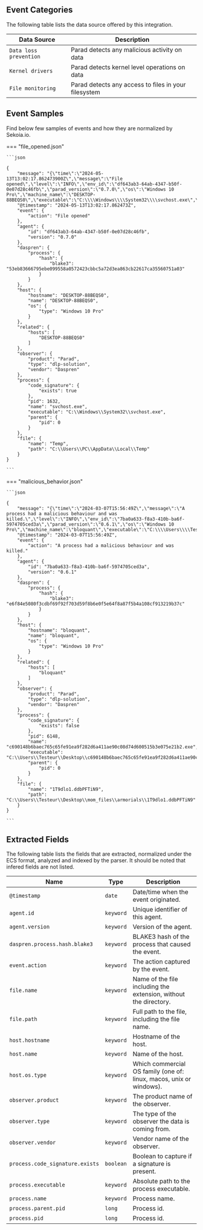 
## Event Categories


The following table lists the data source offered by this integration.

| Data Source | Description                          |
| ----------- | ------------------------------------ |
| `Data loss prevention` | Parad detects any malicious activity on data |
| `Kernel drivers` | Parad detects kernel level operations on data |
| `File monitoring` | Parad detects any access to files in your filesystem |








## Event Samples

Find below few samples of events and how they are normalized by Sekoia.io.


=== "file_opened.json"

    ```json
	
    {
        "message": "{\"time\":\"2024-05-13T13:02:17.862473900Z\",\"message\":\"File opened\",\"level\":\"INFO\",\"env_id\":\"df643ab3-64ab-4347-b50f-0e07d28c46fb\",\"parad_version\":\"0.7.0\",\"os\":\"Windows 10 Pro\",\"machine_name\":\"DESKTOP-88BEQS0\",\"executable\":\"C:\\\\Windows\\\\System32\\\\svchost.exe\",\"pid\":1632,\"hash\":\"53eb83666795ebe099558a0572423cbbc5a72d3ea863cb22617ca35560751a03\",\"ppid\":0,\"signed\":true,\"executable_basename\":\"svchost.exe\",\"executable_category\":\"System\",\"created_length\":0,\"fullpath\":\"C:\\\\Users\\\\PC\\\\AppData\\\\Local\\\\Temp\",\"basename\":\"Temp\",\"fullpath_category\":\"AppData\"}",
        "@timestamp": "2024-05-13T13:02:17.862473Z",
        "event": {
            "action": "File opened"
        },
        "agent": {
            "id": "df643ab3-64ab-4347-b50f-0e07d28c46fb",
            "version": "0.7.0"
        },
        "daspren": {
            "process": {
                "hash": {
                    "blake3": "53eb83666795ebe099558a0572423cbbc5a72d3ea863cb22617ca35560751a03"
                }
            }
        },
        "host": {
            "hostname": "DESKTOP-88BEQS0",
            "name": "DESKTOP-88BEQS0",
            "os": {
                "type": "Windows 10 Pro"
            }
        },
        "related": {
            "hosts": [
                "DESKTOP-88BEQS0"
            ]
        },
        "observer": {
            "product": "Parad",
            "type": "dlp-solution",
            "vendor": "Daspren"
        },
        "process": {
            "code_signature": {
                "exists": true
            },
            "pid": 1632,
            "name": "svchost.exe",
            "executable": "C:\\Windows\\System32\\svchost.exe",
            "parent": {
                "pid": 0
            }
        },
        "file": {
            "name": "Temp",
            "path": "C:\\Users\\PC\\AppData\\Local\\Temp"
        }
    }
    	
	```


=== "malicious_behavior.json"

    ```json
	
    {
        "message": "{\"time\":\"2024-03-07T15:56:49Z\",\"message\":\"A process had a malicious behaviour and was killed.\",\"level\":\"INFO\",\"env_id\":\"7ba0a633-f8a3-410b-ba6f-5974705ced3a\",\"parad_version\":\"0.6.1\",\"os\":\"Windows 10 Pro\",\"machine_name\":\"bloquant\",\"executable\":\"C:\\\\Users\\\\Testeur\\\\Desktop\\\\c690148b6baec765c65fe91ea9f282d6a411ae90c08d74d600515b3e075e21b2.exe\",\"pid\":6148,\"hash\":\"e6f84e5080f3cdbf69f92f703d59f8b6e0f5e64f8a87f5b4a108cf913219b37c\",\"ppid\":0,\"signed\":false,\"executable_basename\":\"c690148b6baec765c65fe91ea9f282d6a411ae90c08d74d600515b3e075e21b2.exe\",\"executable_category\":\"User\",\"offset\":262144,\"written_length\":131072,\"fullpath\":\"C:\\\\Users\\\\Testeur\\\\Desktop\\\\mom_files\\\\armorials\\\\1T9dlo1.ddbPFTiN9\",\"basename\":\"1T9dlo1.ddbPFTiN9\",\"fullpath_category\":\"User\"}",
        "@timestamp": "2024-03-07T15:56:49Z",
        "event": {
            "action": "A process had a malicious behaviour and was killed."
        },
        "agent": {
            "id": "7ba0a633-f8a3-410b-ba6f-5974705ced3a",
            "version": "0.6.1"
        },
        "daspren": {
            "process": {
                "hash": {
                    "blake3": "e6f84e5080f3cdbf69f92f703d59f8b6e0f5e64f8a87f5b4a108cf913219b37c"
                }
            }
        },
        "host": {
            "hostname": "bloquant",
            "name": "bloquant",
            "os": {
                "type": "Windows 10 Pro"
            }
        },
        "related": {
            "hosts": [
                "bloquant"
            ]
        },
        "observer": {
            "product": "Parad",
            "type": "dlp-solution",
            "vendor": "Daspren"
        },
        "process": {
            "code_signature": {
                "exists": false
            },
            "pid": 6148,
            "name": "c690148b6baec765c65fe91ea9f282d6a411ae90c08d74d600515b3e075e21b2.exe",
            "executable": "C:\\Users\\Testeur\\Desktop\\c690148b6baec765c65fe91ea9f282d6a411ae90c08d74d600515b3e075e21b2.exe",
            "parent": {
                "pid": 0
            }
        },
        "file": {
            "name": "1T9dlo1.ddbPFTiN9",
            "path": "C:\\Users\\Testeur\\Desktop\\mom_files\\armorials\\1T9dlo1.ddbPFTiN9"
        }
    }
    	
	```





## Extracted Fields

The following table lists the fields that are extracted, normalized under the ECS format, analyzed and indexed by the parser. It should be noted that infered fields are not listed.

| Name | Type | Description                |
| ---- | ---- | ---------------------------|
|`@timestamp` | `date` | Date/time when the event originated. |
|`agent.id` | `keyword` | Unique identifier of this agent. |
|`agent.version` | `keyword` | Version of the agent. |
|`daspren.process.hash.blake3` | `keyword` | BLAKE3 hash of the process that caused the event. |
|`event.action` | `keyword` | The action captured by the event. |
|`file.name` | `keyword` | Name of the file including the extension, without the directory. |
|`file.path` | `keyword` | Full path to the file, including the file name. |
|`host.hostname` | `keyword` | Hostname of the host. |
|`host.name` | `keyword` | Name of the host. |
|`host.os.type` | `keyword` | Which commercial OS family (one of: linux, macos, unix or windows). |
|`observer.product` | `keyword` | The product name of the observer. |
|`observer.type` | `keyword` | The type of the observer the data is coming from. |
|`observer.vendor` | `keyword` | Vendor name of the observer. |
|`process.code_signature.exists` | `boolean` | Boolean to capture if a signature is present. |
|`process.executable` | `keyword` | Absolute path to the process executable. |
|`process.name` | `keyword` | Process name. |
|`process.parent.pid` | `long` | Process id. |
|`process.pid` | `long` | Process id. |

